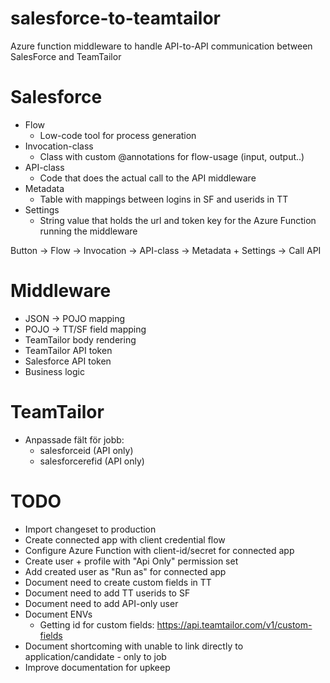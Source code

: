 # salesforce-to-teamtailor
Azure function middleware to handle API-to-API communication between SalesForce and TeamTailor

# Salesforce
* Flow
    * Low-code tool for process generation
* Invocation-class
    * Class with custom @annotations for flow-usage (input, output..)
* API-class
    * Code that does the actual call to the API middleware
* Metadata
    * Table with mappings between logins in SF and userids in TT
* Settings
    * String value that holds the url and token key for the Azure Function running the middleware

Button -> Flow -> Invocation -> API-class -> Metadata + Settings -> Call API

# Middleware
* JSON -> POJO mapping
* POJO -> TT/SF field mapping
* TeamTailor body rendering
* TeamTailor API token
* Salesforce API token
* Business logic

# TeamTailor
* Anpassade fält för jobb:
    * salesforceid (API only)
    * salesforcerefid (API only)

# TODO
* Import changeset to production
* Create connected app with client credential flow
* Configure Azure Function with client-id/secret for connected app
* Create user + profile with "Api Only" permission set
* Add created user as "Run as" for connected app
* Document need to create custom fields in TT
* Document need to add TT userids to SF
* Document need to add API-only user
* Document ENVs
    * Getting id for custom fields: https://api.teamtailor.com/v1/custom-fields
* Document shortcoming with unable to link directly to application/candidate - only to job
* Improve documentation for upkeep